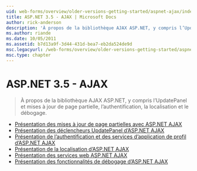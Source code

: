 ```yaml
---
uid: web-forms/overview/older-versions-getting-started/aspnet-ajax/index
title: ASP.NET 3.5 - AJAX | Microsoft Docs
author: rick-anderson
description: 'À propos de la bibliothèque AJAX ASP.NET, y compris l’UpdatePanel et mises à jour de page partielle, l’authentification, la localisation et le débogage.'
ms.author: riande
ms.date: 10/05/2011
ms.assetid: b7d13a9f-3d44-431d-bea7-eb2da524de9d
msc.legacyurl: /web-forms/overview/older-versions-getting-started/aspnet-ajax
msc.type: chapter
---
```

<a name="aspnet-35---ajax"></a>ASP.NET 3.5 - AJAX
====================
> À propos de la bibliothèque AJAX ASP.NET, y compris l’UpdatePanel et mises à jour de page partielle, l’authentification, la localisation et le débogage.


- [Présentation des mises à jour de page partielles avec ASP.NET AJAX](understanding-partial-page-updates-with-asp-net-ajax.md)
- [Présentation des déclencheurs UpdatePanel d’ASP.NET AJAX](understanding-asp-net-ajax-updatepanel-triggers.md)
- [Présentation de l’authentification et des services d’application de profil d’ASP.NET AJAX](understanding-asp-net-ajax-authentication-and-profile-application-services.md)
- [Présentation de la localisation d’ASP.NET AJAX](understanding-asp-net-ajax-localization.md)
- [Présentation des services web ASP.NET AJAX](understanding-asp-net-ajax-web-services.md)
- [Présentation des fonctionnalités de débogage d’ASP.NET AJAX](understanding-asp-net-ajax-debugging-capabilities.md)

